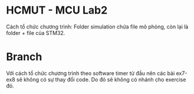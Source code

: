# HCMUT - MCU Lab2

Cách tổ chức chương trình: Folder simulation chứa file mô phỏng, còn lại là folder + file của STM32.

# Branch
Với cách tổ chức chương trình theo software timer từ đầu nên các bài ex7-ex8 sẽ không có sự thay đổi code. Do đó sẽ không có nhánh cho exercise đó.
 
